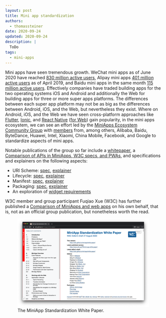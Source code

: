 ```yaml
---
layout: post
title: Mini app standardization
authors:
  - thomassteiner
date: 2020-09-24
updated: 2020-09-24
description: |
  ToDo
tags:
  - mini-apps
---
```


Mini apps have seen tremendous growth. WeChat mini apps as of June 2020 have reached
[830 million active users](https://www.questmobile.com.cn/research/report-new/122), Alipay mini apps
[401 million active users](https://kr-asia.com/the-mau-of-wechat-alipay-and-baidus-mini-programs-now-add-up-to-more-than-1-billion)
as of April 2019, and Baidu mini apps in the same month
[115 million active users](https://kr-asia.com/the-mau-of-wechat-alipay-and-baidus-mini-programs-now-add-up-to-more-than-1-billion).
Effectively companies have traded building apps for the two operating systems iOS and Android and
additionally the Web for building apps for three or more super apps platforms. The differences
between each super app platform may not be as big as the differences between Android, iOS, and the
Web, but nevertheless they exist. Where on Android, iOS, and the Web we have seen cross-platform
approaches like [Flutter](https://flutter.dev/), [Ionic](https://ionicframework.com/), and
[React Native](https://reactnative.dev/) ([for Web](https://github.com/necolas/react-native-web))
gain popularity, in the mini apps ecosystem, we can see an effort led by the
[MiniApps Ecosystem Community Group](https://www.w3.org/community/miniapps/) with
[members](https://www.w3.org/community/miniapps/participants) from, among others, Alibaba, Baidu,
ByteDance, Huawei, Intel, Xiaomi, China Mobile, Facebook, and Google to standardize aspects of mini
apps.

Notable publications of the group so far include a
[whitepaper](https://w3c.github.io/miniapp/white-paper/), a
[Comparison of APIs in MiniApps, W3C specs, and PWAs](https://www.w3.org/TR/mini-app-white-paper/comparison.html),
and specifications and explainers on the following aspects:

- URI Scheme: [spec](https://w3c.github.io/miniapp/specs/uri/),
  [explainer](https://github.com/w3c/miniapp/blob/gh-pages/specs/uri/docs/explainer.md)
- Lifecycle: [spec](https://w3c.github.io/miniapp/specs/lifecycle/),
  [explainer](https://github.com/w3c/miniapp/blob/gh-pages/specs/lifecycle/docs/explainer.md)
- Manifest: [spec](https://w3c.github.io/miniapp/specs/manifest/),
  [explainer](https://github.com/w3c/miniapp/blob/gh-pages/specs/manifest/docs/explainer.md)
- Packaging: [spec](https://w3c.github.io/miniapp/specs/packaging/),
  [explainer](https://github.com/w3c/miniapp/blob/gh-pages/specs/packaging/docs/explainer.md)
- An exploration of [widget requirements](https://w3c.github.io/miniapp/specs/widget-req/)

W3C member and group participant Fuqiao Xue (W3C) has further published a
[Comparison of MiniApps and web apps](https://xfq.github.io/miniapp-comparison/) on his own behalf,
that is, not as an official group publication, but nonetheless worth the read.

<figure class="w-figure">
  <img src="miniapps-whitepaper.png" alt="The header of the MiniApp Standardization White Paper in a browser window.">
  <figcaption class="w-figure">
    The MiniApp Standardization White Paper.
  </figcaption>
</figure>
